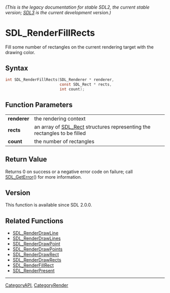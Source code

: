 ###### (This is the legacy documentation for stable SDL2, the current stable version; [SDL3](https://wiki.libsdl.org/SDL3/) is the current development version.)
# SDL_RenderFillRects

Fill some number of rectangles on the current rendering target with the drawing color.

## Syntax

```c
int SDL_RenderFillRects(SDL_Renderer * renderer,
                        const SDL_Rect * rects,
                        int count);

```

## Function Parameters

|                  |                                                                                      |
| ---------------- | ------------------------------------------------------------------------------------ |
| **renderer**     | the rendering context                                                                |
| **rects**        | an array of [SDL_Rect](SDL_Rect) structures representing the rectangles to be filled |
| **count**        | the number of rectangles                                                             |

## Return Value

Returns 0 on success or a negative error code on failure; call
[SDL_GetError](SDL_GetError)() for more information.

## Version

This function is available since SDL 2.0.0.

## Related Functions

* [SDL_RenderDrawLine](SDL_RenderDrawLine)
* [SDL_RenderDrawLines](SDL_RenderDrawLines)
* [SDL_RenderDrawPoint](SDL_RenderDrawPoint)
* [SDL_RenderDrawPoints](SDL_RenderDrawPoints)
* [SDL_RenderDrawRect](SDL_RenderDrawRect)
* [SDL_RenderDrawRects](SDL_RenderDrawRects)
* [SDL_RenderFillRect](SDL_RenderFillRect)
* [SDL_RenderPresent](SDL_RenderPresent)

----
[CategoryAPI](CategoryAPI), [CategoryRender](CategoryRender)

